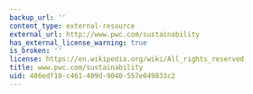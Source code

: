 ```yaml
---
backup_url: ''
content_type: external-resource
external_url: http://www.pwc.com/sustainability
has_external_license_warning: true
is_broken: ''
license: https://en.wikipedia.org/wiki/All_rights_reserved
title: www.pwc.com/sustainability
uid: 486edf10-c461-409d-9040-557e049833c2
---
```

